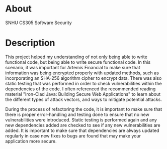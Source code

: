 # About
SNHU CS305 Software Security

# Description
This project helped my understanding of not only being able to write functional code, but being able to write secure functional code. In this scenario, it was important for Artemis Financial to make sure that information was being encrypted properly with updated methods, such as incorporating an SHA-256 algorithm cipher to encrypt data. There was also static testing that was performed in order to check vulnerabilities within the dependencies of the code. I often referenced the recommended reading material "Iron-Clad Java: Building Secure Web Applications" to learn about the different types of attack vectors, and ways to mitigate potential attacks.

During the process of refactoring the code, it is important to make sure that there is proper error-handling and testing done to ensure that no new vulnerabilities were introduced. Static testing is performed again and any new dependencies added are checked to see if any new vulnerabilities are added. It is important to make sure that dependencies are always updated regularly in case new fixes to bugs are found that may make your application more secure.
